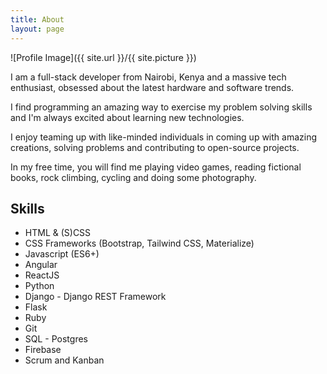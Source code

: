 ```yaml
---
title: About
layout: page
---
```

![Profile Image]({{ site.url }}/{{ site.picture }})

<p>I am a full-stack developer from Nairobi, Kenya and a massive tech enthusiast, obsessed about the latest hardware and software trends.</p>

<p>I find programming an amazing way to exercise my problem solving skills and I'm always excited about learning new technologies.</p>

<p>I enjoy teaming up with like-minded individuals in coming up with amazing creations, solving problems and contributing to open-source projects.</p>

<p>In my free time, you will find me playing video games, reading fictional books, rock climbing, cycling and doing some photography.</p>

<h2>Skills</h2>

<ul class="skill-list">
	<li>HTML & (S)CSS</li>
	<li>CSS Frameworks (Bootstrap, Tailwind CSS, Materialize)</li>
	<li>Javascript (ES6+)</li>
	<li>Angular</li>
	<li>ReactJS</li>
	<li>Python</li>
	<li>Django - Django REST Framework</li>
	<li>Flask</li>
	<li>Ruby</li>
	<li>Git</li>
	<li>SQL - Postgres</li>
	<li>Firebase</li>
	<li>Scrum and Kanban</li>
</ul>
